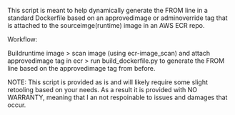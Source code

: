 This script is meant to help dynamically generate the FROM line in a standard Dockerfile based on an approvedimage or adminoverride tag that is attached to the sourceimge(runtime) image in an AWS ECR repo.

Workflow:

Buildruntime image > scan image (using ecr-image_scan) and attach approvedimage tag in ecr > run build_dockerfile.py to generate the FROM line based on the approvedimage tag from before.

NOTE: This script is provided as is and will likely require some slight retooling based on your needs.  As a result it is provided with NO WARRANTY, meaning that I an not respoinable to issues and damages that occur.

